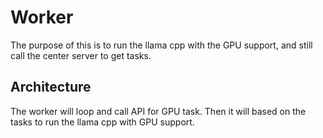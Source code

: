 # Worker

The purpose of this is to run the llama cpp with the GPU support, and still call the center server to get tasks.

## Architecture

The worker will loop and call API for GPU task.
Then it will based on the tasks to run the llama cpp with GPU support.
